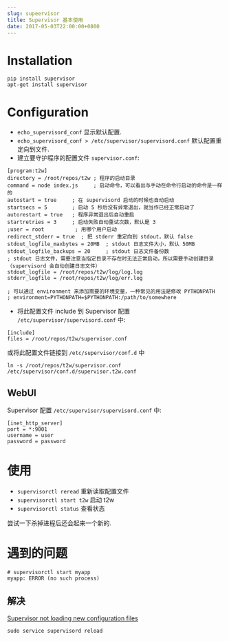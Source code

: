```yaml
---
slug: supeervisor
title: Supervisor 基本使用
date: 2017-05-03T22:00:00+0800
---
```

# Installation

```shell
pip install supervisor
apt-get install supervisor
```


# Configuration

- `echo_supervisord_conf` 显示默认配置.
- `echo_supervisord_conf > /etc/supervisor/supervisord.conf` 默认配置重定向到文件.
- 建立要守护程序的配置文件 `supervisor.conf`:

```
[program:t2w]
directory = /root/repos/t2w ; 程序的启动目录
command = node index.js     ; 启动命令，可以看出与手动在命令行启动的命令是一样的
autostart = true     ; 在 supervisord 启动的时候也自动启动
startsecs = 5        ; 启动 5 秒后没有异常退出，就当作已经正常启动了
autorestart = true   ; 程序异常退出后自动重启
startretries = 3     ; 启动失败自动重试次数，默认是 3
;user = root          ; 用哪个用户启动
redirect_stderr = true  ; 把 stderr 重定向到 stdout，默认 false
stdout_logfile_maxbytes = 20MB  ; stdout 日志文件大小，默认 50MB
stdout_logfile_backups = 20     ; stdout 日志文件备份数
; stdout 日志文件，需要注意当指定目录不存在时无法正常启动，所以需要手动创建目录（supervisord 会自动创建日志文件）
stdout_logfile = /root/repos/t2w/log/log.log
stderr_logfile = /root/repos/t2w/log/err.log

; 可以通过 environment 来添加需要的环境变量，一种常见的用法是修改 PYTHONPATH
; environment=PYTHONPATH=$PYTHONPATH:/path/to/somewhere
```

- 将此配置文件 include 到 Supervisor 配置 `/etc/supervisor/supervisord.conf` 中:

```
[include]
files = /root/repos/t2w/supervisor.conf
```

或将此配置文件链接到 `/etc/supervisor/conf.d` 中
```shell
ln -s /root/repos/t2w/supervisor.conf /etc/supervisor/conf.d/supervisor.t2w.conf
```

## WebUI

Supervisor 配置 `/etc/supervisor/supervisord.conf` 中:

```
[inet_http_server]
port = *:9001
username = user
password = password
```

# 使用

- `supervisorctl reread` 重新读取配置文件
- `supervisorctl start t2w` 启动 t2w
- `supervisorctl status` 查看状态

尝试一下杀掉进程后还会起来一个新的.

# 遇到的问题

```
# supervisorctl start myapp
myapp: ERROR (no such process)
```

## 解决

[Supervisor not loading new configuration files](https://serverfault.com/questions/211525/supervisor-not-loading-new-configuration-files)

`sudo service supervisord reload`
